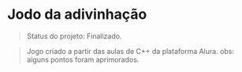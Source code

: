 <h1>Jodo da adivinhação</h1>

> Status do projeto: Finalizado.

> Jogo criado a partir das aulas de C++ da plataforma Alura. obs: alguns pontos foram aprimorados.
